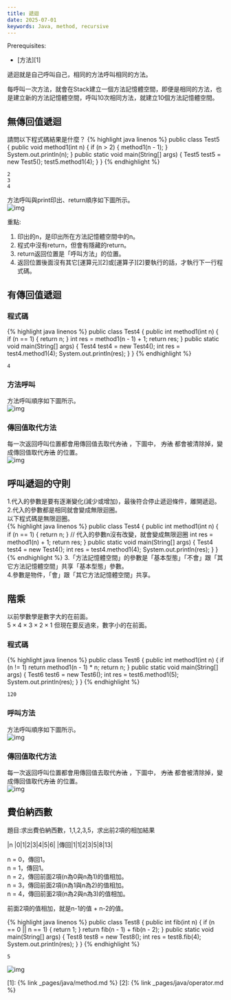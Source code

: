 ```yaml
---
title: 遞迴
date: 2025-07-01
keywords: Java, method, recursive
---
```

Prerequisites:

- [方法][1]

遞迴就是自己呼叫自己，相同的方法呼叫相同的方法。

每呼叫一次方法，就會在Stack建立一個方法記憶體空間，即便是相同的方法，也是建立新的方法記憶體空間，呼叫10次相同方法，就建立10個方法記憶體空間。

## 無傳回值遞迴
請問以下程式碼結果是什麼？
{% highlight java linenos %}
public class Test5 {
  public void method1(int n) {
    if (n > 2) {
      method1(n - 1);
    }
    System.out.println(n);
  }
  public static void main(String[] args) {
    Test5 test5 = new Test5();
    test5.method1(4);
  }
}
{% endhighlight %}
```
2
3
4
```

方法呼叫與print印出、return順序如下圖所示。<br>
![img]({{site.imgurl}}/java/recv.png)

重點:<br>
1. 印出的n，是印出所在方法記憶體空間中的n。
2. 程式中沒有return，但會有隱藏的return。
3. return返回位置是「呼叫方法」的位置。
4. 返回位置後面沒有其它[運算元][2]或[運算子][2]要執行的話，才執行下一行程式碼。

## 有傳回值遞迴
### 程式碼
{% highlight java linenos %}
public class Test4 {
  public int method1(int n) {
    if (n == 1) {
      return n;
    }
    int res = method1(n - 1) + 1;
    return res;
  }
  public static void main(String[] args) {
    Test4 test4 = new Test4();
    int res = test4.method1(4);
    System.out.println(res);
  }
}
{% endhighlight %}
```
4
```
### 方法呼叫
方法呼叫順序如下圖所示。<br>
![img]({{site.imgurl}}/java/recv1.png)

### 傳回值取代方法
每一次返回呼叫位置都會用傳回值去取代~~方法~~ ，下圖中，
~~方法~~ 都會被清除掉，變成傳回值取代~~方法~~ 的位置。<br>
![img]({{site.imgurl}}/java/recv2.png)

## 呼叫遞迴的守則
1.代入的參數是要有逐漸變化(減少或增加)，最後符合停止遞迴條件，離開遞迴。<br>
2.代入的參數都是相同就會變成無限迴圈。<br>
以下程式碼是無限迴圈。<br>
{% highlight java linenos %}
public class Test4 {
  public int method1(int n) {
    if (n == 1) {
      return n;
    }
    // 代入的參數n沒有改變，就會變成無限迴圈
    int res = method1(n) + 1;
    return res;
  }
  public static void main(String[] args) {
    Test4 test4 = new Test4();
    int res = test4.method1(4);
    System.out.println(res);
  }
}
{% endhighlight %}
3.「方法記憶體空間」的參數是「基本型態」「不會」跟「其它方法記憶體空間」共享「基本型態」參數。<br>
4.參數是物件，「會」跟「其它方法記憶體空間」共享。

## 階乘
以前學數學是數字大的在前面。<br>
$5 \times 4 \times 3 \times 2 \times 1$
但現在要反過來，數字小的在前面。<br>

### 程式碼
{% highlight java linenos %}
public class Test6 {
  public int method1(int n) {
    if (n != 1) return method1(n - 1) * n;
    return n;
  }
  public static void main(String[] args) {
    Test6 test6 = new Test6();
    int res = test6.method1(5);
    System.out.println(res);
  }
}
{% endhighlight %}
```
120
```
### 呼叫方法
方法呼叫順序如下圖所示。<br>
![img]({{site.imgurl}}/java/recv3.png)

### 傳回值取代方法
每一次返回呼叫位置都會用傳回值去取代~~方法~~ ，下圖中，
~~方法~~ 都會被清除掉，變成傳回值取代~~方法~~ 的位置。<br>
![img]({{site.imgurl}}/java/recv4.png)

## 費伯納西數
題目:求出費伯納西數，1,1,2,3,5，求出前2項的相加結果<br>

|n  |0|1|2|3|4|5|6|
|傳回|1|1|2|3|5|8|13|

n = 0，傳回1。<br>
n = 1，傳回1。<br>
n = 2，傳回前面2項(n為0與n為1)的值相加。<br>
n = 3，傳回前面2項(n為1與n為2)的值相加。<br>
n = 4，傳回前面2項(n為2與n為3)的值相加。<br>

前面2項的值相加，就是n-1的值 \+ n-2的值。<br>

{% highlight java linenos %}
public class Test8 {
  public int fib(int n) {
    if (n == 0 || n == 1) {
      return 1;
    }
    return fib(n - 1) + fib(n - 2);
  }
  public static void main(String[] args) {
    Test8 test8 = new Test8();
    int res = test8.fib(4);
    System.out.println(res);
  }
}
{% endhighlight %}
```
5
```

![img]({{site.imgurl}}/java/fib.png)

[1]: {% link _pages/java/method.md %}
[2]: {% link _pages/java/operator.md %}
